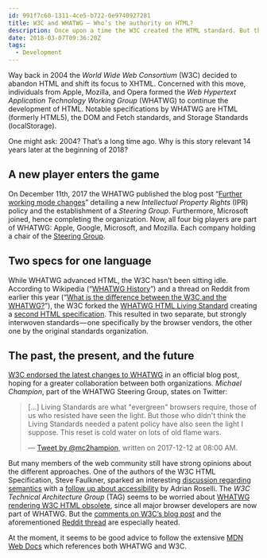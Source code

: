 ```yaml
---
id: 991f7c60-1311-4ce5-b722-0e9740927281
title: W3C and WHATWG – Who’s the authority on HTML?
description: Once upon a time the W3C created the HTML standard. But that responsibility moved to the WHATWG after the XHTML fiasco.
date: 2018-03-07T09:36:20Z
tags:
  - Development
---
```


Way back in 2004 the _World Wide Web Consortium_ (W3C) decided to abandon HTML and shift its focus to XHTML. Concerned with this move, individuals from Apple, Mozilla, and Opera formed the _Web Hypertext Application Technology Working Group_ (WHATWG) to continue the development of HTML. Notable specifications by WHATWG are HTML (formerly HTML5), the DOM and Fetch standards, and Storage Standards (localStorage).

One might ask: 2004? That’s a long time ago. Why is this story relevant 14 years later at the beginning of 2018?

## A new player enters the game

On December 11th, 2017 the WHATWG published the blog post “[Further working mode changes](https://blog.whatwg.org/working-mode-changes)” detailing a new _Intellectual Property Rights_ (IPR) policy and the establishment of a _Steering Group_. Furthermore, Microsoft joined, hence completing the organization. Now, all four big players are part of WHATWG: Apple, Google, Microsoft, and Mozilla. Each company holding a chair of the [Steering Group](https://github.com/whatwg/sg).

## Two specs for one language

While WHATWG advanced HTML, the W3C hasn’t been sitting idle. According to Wikipedia (“[WHATWG History](https://en.wikipedia.org/wiki/WHATWG#History)”) and a thread on Reddit from earlier this year (“[What is the difference between the W3C and the WHATWG?](https://www.reddit.com/r/javascript/comments/5swe9b/what_is_the_difference_between_the_w3c_and_the/)”), the W3C forked the [WHATWG HTML Living Standard](https://html.spec.whatwg.org/) creating a [second HTML specification](https://www.w3.org/TR/html5/). This resulted in two separate, but strongly interwoven standards — one specifically by the browser vendors, the other one by the original standards organization.

## The past, the present, and the future

[W3C endorsed the latest changes to WHATWG](https://www.w3.org/blog/2017/12/whatwg-working-mode-changes/) in an official blog post, hoping for a greater collaboration between both organizations. _Michael Champion_, part of the WHATWG Steering Group, states on Twitter:

> […] Living Standards are what "evergreen" browsers require, those of us who resisted have seen the light. But those who didn't think the Living Standards needed a patent policy have also seen the light I suppose. This reset is cold water on lots of old flame wars.
>
> — [Tweet by @mc2hampion](https://twitter.com/mc2hampion/status/940476343447203845), written on 2017-12-12 at 08:00 AM.

But many members of the web community still have strong opinions about the different approaches. One of the authors of the W3C HTML Specification, Steve Faulkner, sparked an interesting [discussion regarding semantics](https://twitter.com/stevefaulkner/status/940271868329824256) with a [follow up about accessibility](https://twitter.com/aardrian/status/940275362570924032) by Adrian Roselli. The _W3C Technical Architecture Group_ (TAG) seems to be worried about [WHATWG rendering W3C HTML obsolete](https://cryptpad.fr/pad/#/1/view/GpGiv+gMMGEMUdb6lQ2akg/gCtzEJ3B8wHxZ2lPsbTKg2ffmacIq3g5Ljd3ZSi80-0/), since all major browser developers are now part of WHATWG. But the [comments on W3C’s blog post](https://www.w3.org/blog/2017/12/whatwg-working-mode-changes/#comments) and the aforementioned [Reddit thread](https://www.reddit.com/r/javascript/comments/5swe9b/what_is_the_difference_between_the_w3c_and_the/) are especially heated.

At the moment, it seems to be good advice to follow the extensive [MDN Web Docs](https://developer.mozilla.org/) which references both WHATWG and W3C.
